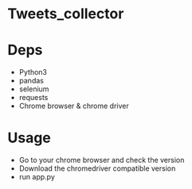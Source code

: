 # Tweets_collector

# Deps
- Python3
- pandas
- selenium
- requests
- Chrome browser & chrome driver


# Usage
- Go to your chrome browser and check the version
- Download the chromedriver compatible version
- run app.py
